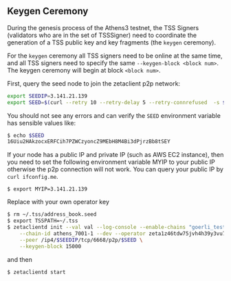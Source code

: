 ## Keygen Ceremony


During the genesis process of the Athens3 testnet, 
the TSS Signers (validators who are in the set of TSSSigner)
need to coordinate the generation of a TSS public key and key fragments
(the `keygen` ceremony).

For the `keygen` ceremony all TSS signers need to be online
at the same time, and all TSS signers need to specify the same
`--keygen-block <block num>`. The keygen ceremony will begin
at block `<block num>`. 

First, query the seed node to join the zetaclient p2p network:

```bash
export SEEDIP=3.141.21.139
export SEED=$(curl --retry 10 --retry-delay 5 --retry-connrefused  -s $SEEDIP:8123/p2p)
```

You should not see any errors and can verify the `SEED` environment
variable has sensible values like:

```bash
$ echo $SEED
16Uiu2HAkzocxERFCih7PZWCzyoncZ9MEbH8M4Bi3dPjrzBb8tSEY
```

If your node has a public IP and private IP (such as AWS EC2 instance), then you need to
set the following environment variable MYIP to your public IP otherwise the p2p connection
will not work. You can query your public IP by `curl ifconfig.me`. 

```
$ export MYIP=3.141.21.139
```

Replace with your own operator key

```bash
$ rm ~/.tss/address_book.seed
$ export TSSPATH=~/.tss
$ zetaclientd init --val val --log-console --enable-chains "goerli_testnet,bsc_testnet" \
    --chain-id athens_7001-1 --dev --operator zeta1z46tdw75jvh4h39y3vu758ctv34rw5z9kmyhgz --log-level 0 \
    --peer /ip4/$SEEDIP/tcp/6668/p2p/$SEED \
    --keygen-block 15000
```

and then

```bash
$ zetaclientd start
```
